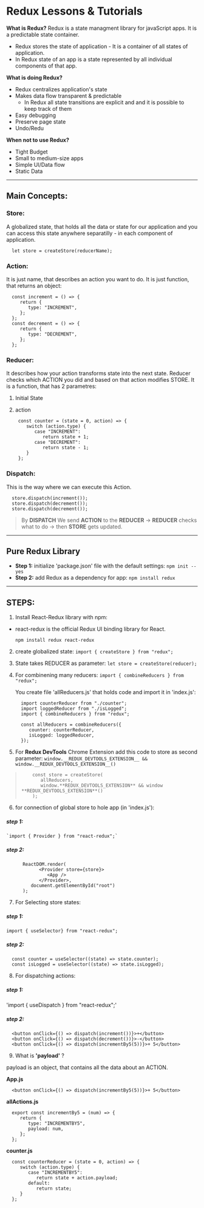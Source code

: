 # Redux Lessons &amp; Tutorials

**What is Redux?**
Redux is a state managment library for javaScript apps. It is a predictable state container.

-   Redux stores the state of application - It is a container of all states of application.
-   In Redux state of an app is a state represented by all individual components of that app.

**What is doing Redux?**

-   Redux centralizes application's state
-   Makes data flow transparent & predictable
    -   In Redux all state transitions are explicit and and it is possible to keep track of them
-   Easy debugging
-   Preserve page state
-   Undo/Redu

**When not to use Redux?**

-   Tight Budget
-   Small to medium-size apps
-   Simple UI/Data flow
-   Static Data

---

## Main Concepts:

### Store:

A globalized state, that holds all the data or state for our application and you can access this state anywhere separatilly - in each component of application.

      let store = createStore(reducerName);

### Action:

It is just name, that describes an action you want to do. It is just function, that returns an object:

      const increment = () => {
         return {
            type: "INCREMENT",
         };
      };
      const decrement = () => {
         return {
            type: "DECREMENT",
         };
      };

### Reducer:

It describes how your action transforms state into the next state. Reducer checks which ACTION you did and based on that action modifies STORE. It is a function, that has 2 parametres:

1.  Initial State
2.  action

         const counter = (state = 0, action) => {
            switch (action.type) {
               case "INCREMENT":
                  return state + 1;
               case "DECREMENT":
                  return state - 1;
            }
         };

### Dispatch:

This is the way where we can execute this Action.

      store.dispatch(increment());
      store.dispatch(decrement());
      store.dispatch(decrement());

> By **DISPATCH** We send **ACTION** to the **REDUCER** -> **REDUCER** checks what to do -> then **STORE** gets updated.

---

## Pure Redux Library

-   **Step 1:** initialize 'package.json' file with the default settings:
    `npm init --yes`
-   **Step 2:** add Redux as a dependency for app:
    `npm install redux`

---

## STEPS:

1.  Install React-Redux library with npm:

-   react-redux is the official Redux UI binding library for React.

    `npm install redux react-redux`

2.  create globalized state:
    `import { createStore } from "redux";`

3.  State takes REDUCER as parameter:
    `let store = createStore(reducer);`

4.  For combinening many reducers:
    `import { combineReducers } from "redux";`

    You create file 'allReducers.js' that holds code and import it in 'index.js':

          import counterReducer from "./counter";
          import loggedReducer from "./isLogged";
          import { combineReducers } from "redux";

          const allReducers = combineReducers({
             counter: counterReducer,
             isLogged: loggedReducer,
          });

5.  For **Redux DevTools** Chrome Extension add this code to store as second parameter:
    `window.__REDUX_DEVTOOLS_EXTENSION__ && window.__REDUX_DEVTOOLS_EXTENSION__()`

>         const store = createStore(
>            allReducers,
>            window.**REDUX_DEVTOOLS_EXTENSION** && window **REDUX_DEVTOOLS_EXTENSION**()
>         );

6.  for connection of global store to hole app (in 'index.js'):

##### step 1:

    `import { Provider } from "react-redux";`

##### step 2:

          ReactDOM.render(
                <Provider store={store}>
                   <App />
                </Provider>,
             document.getElementById("root")
          );

7. For Selecting store states:

##### step 1:

`import { useSelector} from "react-redux";`

##### step 2:

      const counter = useSelector((state) => state.counter);
      const isLogged = useSelector((state) => state.isLogged);

8. For dispatching actions:

##### step 1:

'import { useDispatch } from "react-redux";'

##### step 2:

      <button onClick={() => dispatch(increment())}>+</button>
      <button onClick={() => dispatch(decrement())}>-</button>
      <button onClick={() => dispatch(incrementBy5(5))}>+ 5</button>

9.  What is **'payload'** ?

payload is an object, that contains all the data about an ACTION.

**App.js**

      <button onClick={() => dispatch(incrementBy5(5))}>+ 5</button>

**allActions.js**

      export const incrementBy5 = (num) => {
         return {
            type: "INCREMENTBY5",
            payload: num,
         };
      };

**counter.js**

      const counterReducer = (state = 0, action) => {
         switch (action.type) {
            case "INCREMENTBY5":
               return state + action.payload;
            default:
               return state;
         }
      };
